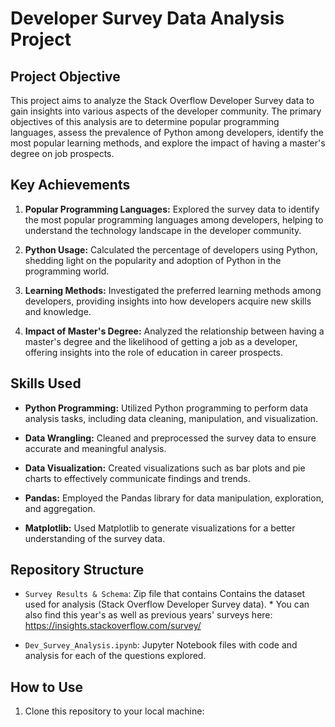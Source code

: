 # Developer Survey Data Analysis Project

## Project Objective

This project aims to analyze the Stack Overflow Developer Survey data to gain insights into various aspects of the developer community. The primary objectives of this analysis are to determine popular programming languages, assess the prevalence of Python among developers, identify the most popular learning methods, and explore the impact of having a master's degree on job prospects.

## Key Achievements

1. **Popular Programming Languages:** Explored the survey data to identify the most popular programming languages among developers, helping to understand the technology landscape in the developer community.

2. **Python Usage:** Calculated the percentage of developers using Python, shedding light on the popularity and adoption of Python in the programming world.

3. **Learning Methods:** Investigated the preferred learning methods among developers, providing insights into how developers acquire new skills and knowledge.

4. **Impact of Master's Degree:** Analyzed the relationship between having a master's degree and the likelihood of getting a job as a developer, offering insights into the role of education in career prospects.

## Skills Used

- **Python Programming:** Utilized Python programming to perform data analysis tasks, including data cleaning, manipulation, and visualization.

- **Data Wrangling:** Cleaned and preprocessed the survey data to ensure accurate and meaningful analysis.

- **Data Visualization:** Created visualizations such as bar plots and pie charts to effectively communicate findings and trends.

- **Pandas:** Employed the Pandas library for data manipulation, exploration, and aggregation.

- **Matplotlib:** Used Matplotlib to generate visualizations for a better understanding of the survey data.

## Repository Structure

- `Survey Results & Schema`: Zip file that contains Contains the dataset used for analysis (Stack Overflow Developer Survey data).
        * You can also find this year's as well as previous years' surveys here: https://insights.stackoverflow.com/survey/

- `Dev_Survey_Analysis.ipynb`: Jupyter Notebook files with code and analysis for each of the questions explored.

## How to Use

1. Clone this repository to your local machine:
   ```sh git clone https://github.com/gbohannon99/Python.git



